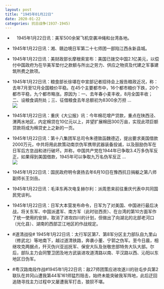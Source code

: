 ```yaml
---
layout: post
title: "1945年01月22日"
date: 2020-01-22
categories: 抗日战争(1937-1945)
---
```


<meta name="referrer" content="no-referrer" />

- 　1945年1月22日讯：美军500余架飞机空袭冲绳和台湾各地。 

- 1945年1月22日讯：湘、赣边境日军第二十七师团一部陷江西永新县城。 

- 1945年1月22日讯：美财政部长摩根索宣布：美国已拨交中国2.1亿美元，以偿付中国政府为在华美军垫付之款额与所出之劳力、供应之物资及代建之军事建筑所费之款项。 

- 1945年1月22日讯：粮食部长徐堪在中宣部记者招待会上报告粮政近况，称：去年7月至12月全国粮价平稳。在45个主要都市中，16个都市粮价下跌，20个都市平稳，九个都市略涨。原因为：一、去年春小麦丰收，8月全国丰收；二、设粮食调剂处；三、征借粮食去年总额初为8300余万担 ... <br/><img src="https://wx1.sinaimg.cn/large/aca367d8ly1gb5laxnd1xj20c80ay74f.jpg" />

- 1945年1月22日讯：重庆《大公报》讯：今年棉花增产贷款，重点在陕西泾、渭两水地区，内定棉贷在10亿元以上，并望扩展棉田300万亩，实现此项巨额贷款将成为棉贷史上之新的一页。 

- 1945年1月22日讯：第十八集团军总司令朱德致函魏德迈，提出要求美国借款2000万元，中共将用此款策动南京伪军携带武器装备投诚，以及鼓励伪军在日军后方怠战和进行破坏。并称，中国共产党在1944年已争取3.4万多伪军反正，如果得到美国借款，1945年可以争取九万名伪军反正 ... <br/><img src="https://wx4.sinaimg.cn/large/aca367d8ly1gb595ytx6hj20c809zwel.jpg" />

- 1945年1月22日讯：国民政府明令褒扬去年6月10日在豫西抗日捐躯之第八师副师长王剑岳。 

- 1945年1月22日讯：毛泽东再次电复赫尔利：派周恩来前往重庆代表中共同国民党谈判。 

- 1945年1月22日讯：日军大本营发布命令，日军为了对美国、中国进行最后决战，将关东军、中国派遣军、南方军（此时驻西贡）、在台湾的第10方面军作了统一使用的安排，取消了进攻四川的计划，但做出了向湖北的北部老河口（光化县）、湖南的西部芷江地区的作战规定。 

- #道清战役# 1945年1月22日讯：太行军区第7、第8军分区主力部队自九里山（修武北）等地南下，越过道清铁路，奔袭小董、宁郭之伪军。至今日晨，相继攻克两据点，歼灭伪兴亚巡抚军、保安大队及张敬忠部特务大队大部。尔后，部队主力会同警卫团及地方武装进攻道清路以南、平汉路以西、沁阳以东地区日伪军。 

- #粤汉路南段作战#1945年1月22日讯：敌27师团策应进攻遂川的驻屯步兵第2联队在井冈山遭我第44军161师猛烈阻击，始终未能突破我军阵地，此后迂回追随寻找主力过程中又屡遭我军打击，狼狈不堪。 

